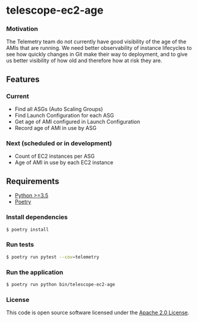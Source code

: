 # telescope-ec2-age
 
### Motivation 
 
The Telemetry team do not currently have good visibility of the age of the AMIs that are running. We need better observability of instance lifecycles to see how quickly changes in Git make their way to deployment, and to give us better visibility of how old and therefore how at risk they are. 
 
## Features

### Current

* Find all ASGs (Auto Scaling Groups)
* Find Launch Configuration for each ASG
* Get age of AMI configured in Launch Configuration
* Record age of AMI in use by ASG 

### Next (scheduled or in development)
    
* Count of EC2 instances per ASG
* Age of AMI in use by each EC2 instance

## Requirements

* [Python >=3.5](https://docs.python.org/3/)
* [Poetry](https://python-poetry.org/)

### Install dependencies

```bash
$ poetry install
```

### Run tests

```bash
$ poetry run pytest --cov=telemetry
```

### Run the application

```bash
$ poetry run python bin/telescope-ec2-age
```

### License

This code is open source software licensed under the [Apache 2.0 License]("http://www.apache.org/licenses/LICENSE-2.0.html"). 
 